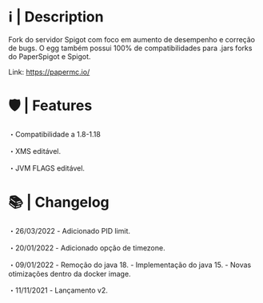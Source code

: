 # ℹ️ | Description

Fork do servidor Spigot com foco em aumento de desempenho e correção de bugs. O egg também possui 100% de compatibilidades para .jars forks do PaperSpigot e Spigot.

Link: https://papermc.io/

# 🛡 | Features

・Compatibilidade a 1.8-1.18

・XMS editável.

・JVM FLAGS editável.


# 📚 | Changelog

・26/03/2022 - Adicionado PID limit.

・20/01/2022 - Adicionado opção de timezone.

・09/01/2022 - Remoção do java 18.
             - Implementação do java 15.
             - Novas otimizações dentro da docker image.

・11/11/2021 - Lançamento v2.
